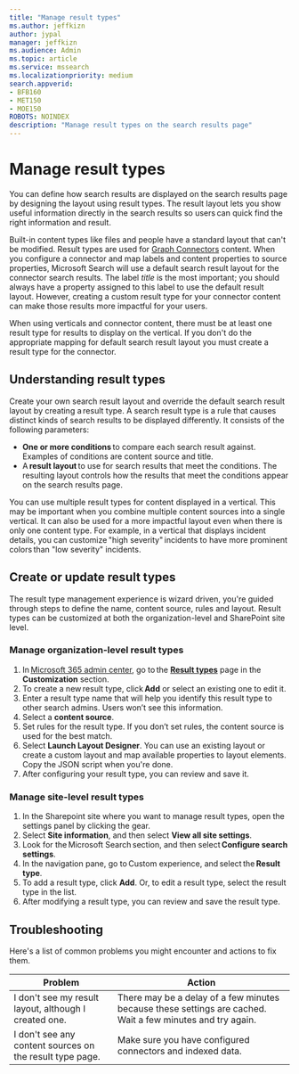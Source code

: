 ```yaml
---
title: "Manage result types"
ms.author: jeffkizn
author: jypal
manager: jeffkizn
ms.audience: Admin
ms.topic: article
ms.service: mssearch
ms.localizationpriority: medium
search.appverid:
- BFB160
- MET150
- MOE150
ROBOTS: NOINDEX
description: "Manage result types on the search results page"
---
```


# Manage result types

You can define how search results are displayed on the search results page by designing the layout using result types. The result layout lets you show useful information directly in the search results so users can quick find the right information and result. 

Built-in content types like files and people have a standard layout that can't be modified. Result types are used for [Graph Connectors](connectors-overview.md) content. When you configure a connector and map labels and content properties to source properties, Microsoft Search will use a default search result layout for the connector search results. The label *title* is the most important; you should always have a property assigned to this label to use the default result layout. However, creating a custom result type for your connector content can make those results more impactful for your users.

When using verticals and connector content, there must be at least one result type for results to display on the vertical. If you don't do the appropriate mapping for default search result layout you must create a result type for the connector.

## Understanding result types

Create your own search result layout and override the default search result layout by creating a result type. A search result type is a rule that causes distinct kinds of search results to be displayed differently. It consists of the following parameters:

- **One or more conditions** to compare each search result against. Examples of conditions are content source and title.
- A **result layout** to use for search results that meet the conditions. The resulting layout controls how the results that meet the conditions appear on the search results page.

You can use multiple result types for content displayed in a vertical. This may be important when you combine multiple content sources into a single vertical. It can also be used for a more impactful layout even when there is only one content type. For example, in a vertical that displays incident details, you can customize "high severity" incidents to have more prominent colors than "low severity" incidents.

## Create or update result types

The result type management experience is wizard driven, you're guided through steps to define the name, content source, rules and layout. Result types can be customized at both the organization-level and SharePoint site level.

### Manage organization-level result types

1. In [Microsoft 365 admin center](https://admin.microsoft.com/), go to the [**Result types**](https://admin.microsoft.com/Adminportal/Home#/MicrosoftSearch/resulttypes) page in the **Customization** section.
1. To create a new result type, click **Add** or select an existing one to edit it.
1. Enter a result type name that will help you identify this result type to other search admins. Users won’t see this information.
1. Select a **content source**.
1. Set rules for the result type. If you don’t set rules, the content source is used for the best match.
1. Select **Launch Layout Designer**. You can use an existing layout or create a custom layout and map available properties to layout elements. Copy the JSON script when you're done.
1. After configuring your result type, you can review and save it.

### Manage site-level result types

1. In the Sharepoint site where you want to manage result types, open the settings panel by clicking the gear.
1. Select **Site information**, and then select **View all site settings**.  
1. Look for the Microsoft Search section, and then select **Configure search settings**.
1. In the navigation pane, go to Custom experience, and select the **Result type**.
1. To add a result type, click **Add**. Or, to edit a result type, select the result type in the list.
1. After modifying a result type, you can review and save the result type.


## Troubleshooting

Here's a list of common problems you might encounter and actions to fix them.

|Problem  |Action  |
|---------|---------|
| I don't see my result layout, although I created one. | There may be a delay of a few minutes because these settings are cached. Wait a few minutes and try again.        |
| I don't see any content sources on the result type page. | Make sure you have configured connectors and indexed data.   |
